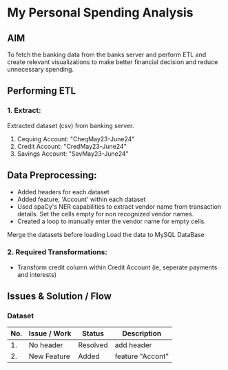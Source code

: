 # My Personal Spending Analysis

## AIM
To fetch the banking data from the banks server and perform ETL and create relevant visualizations to make better financial decision and reduce unnecessary spending.

## Performing ETL

### 1. Extract:

Extracted dataset (csv) from banking server.

1. Cequing Account: "CheqMay23-June24"
2. Credit Account: "CredMay23-June24"
3. Savings Account: "SavMay23-June24"

## Data Preprocessing: 
- Added headers for each dataset
- Added feature, 'Account' within each dataset
- Used spaCy's NER capabilities to extract vendor name from transaction details. Set the cells empty for non recognized vendor names.
- Created a loop to manually enter the vendor name for empty cells.

Merge the datasets before loading
Load the data to MySQL DataBase

### 2. Required Transformations:

* Transform credit column within Credit Account (ie, seperate payments and interests)

## Issues & Solution / Flow
### Dataset
| No. | Issue / Work | Status | Description |
|-|----|-----|-----|
| 1. | No header| Resolved | add header |
| 2. | New Feature | Added | feature "Accont" |

